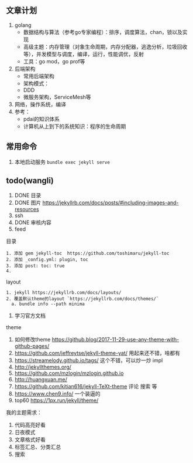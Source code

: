 
## 文章计划

1. golang
   + 数据结构与算法（参考go专家编程）：排序，调度算法，chan，锁以及实现
   + 高级主题：内存管理（对象生命周期，内存分配器，逃逸分析，垃圾回收等），并发模型与调度，编译，运行，性能调优，反射
   + 工具：go mod，go prof等
2. 后端架构
   + 常用后端架构
   + 架构模式：
   + DDD
   + 微服务架构，ServiceMesh等
3. 网络，操作系统，编译
4. 参考：
   + pdai的知识体系
   + 计算机从上到下的系统知识：程序的生命周期

## 常用命令

1. 本地启动服务 `bundle exec jekyll serve`

## todo(wangli)

1. DONE 目录
2. DONE 图片 https://jekyllrb.com/docs/posts/#including-images-and-resources
3. ssh
4. DONE 审核内容
5. feed

目录
```shell
1. 添加 gem jekyll-toc  https://github.com/toshimaru/jekyll-toc
2. 添加 _config.yml: plugin, toc
3. 添加 post: toc: true
4. 
```

layout
```shell
1. jekyll https://jekyllrb.com/docs/layouts/
2. 覆盖默认theme的layout `https://jekyllrb.com/docs/themes/`
  a. bundle info --path minima
```

1. 学习官方文档

theme
1. 如何修改theme https://github.blog/2017-11-29-use-any-theme-with-github-pages/
1. https://github.com/jeffreytse/jekyll-theme-yat/ 用起来还不错，啥都有
2. https://streamelody.github.io/tags/ 这个不错，可以炒一炒 impl
3. http://jekyllthemes.org/
4. https://github.com/mzlogin/mzlogin.github.io
5. http://huangxuan.me/
6. https://github.com/kitian616/jekyll-TeXt-theme 评论 搜索 等
7. https://www.chen9.info/ 一个装逼的
8. top60 https://1px.run/jekyll/theme/

我的主题需求：
1. 代码高亮好看
2. 日夜模式
3. 文章格式好看
4. 标签汇总、分类汇总
5. 搜索
